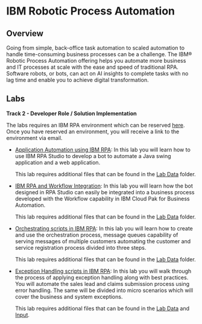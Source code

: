 # IBM Robotic Process Automation

## Overview

Going from simple, back-office task automation to scaled automation to handle time-consuming business processes can be a challenge. The IBM® Robotic Process Automation offering helps you automate more business and IT processes at scale with the ease and speed of traditional RPA. Software robots, or bots, can act on AI insights to complete tasks with no lag time and enable you to achieve digital transformation.            

## Labs

**Track 2 - Developer Role / Solution Implementation**

The labs requires an IBM RPA environment which can be reserved <a href="https://techzone.ibm.com/collection/ibm-business-automation-traditional-and-on-premise/environments" target="_blank">here</a>. Once you have reserved an environment, you will receive a link to the environment via email. 

- <a href="Lab 1 - Application Automation\Lab Guide - Application Automation using IBM RPA.pdf" target="_blank">Application Automation using IBM RPA</a>: In this lab you will learn how to use IBM RPA Studio to develop a bot to automate a Java swing application and a web application. 

    This lab requires additional files that can be found in the <a href="https://github.com/IBM/cp4ba-labs/tree/main/23.0.2/Robotic%20Process%20Automation/Lab%201%20-%20Application%20Automation/Support%20Files%20and%20Scripts" target="_blank">Lab Data</a> folder.

- <a href="Lab 2 - Workflow & RPA Integration\Lab Guide - IBM RPA and Workflow Integration.pdf" target="_blank">IBM RPA and Workflow Integration</a>: In this lab you will learn how the bot designed in RPA Studio can easily be integrated into a business process developed with the Workflow capability in IBM Cloud Pak for Business Automation.

    This lab requires additional files that can be found in the <a href="https://github.com/IBM/cp4ba-labs/tree/main/23.0.2/Robotic%20Process%20Automation/Lab%202%20-%20Workflow%20%26%20RPA%20Integration/Support%20Files%20and%20Scripts" target="_blank">Lab Data</a> folder.

- <a href="Lab 3 - Oschestrating Scripts in IBM RPA\Lab Guide - Orchestrating scripts in IBM RPA.pdf" target="_blank">Orchestrating scripts in IBM RPA</a>: In this lab you will learn how to create and use the orchestration process, message queues capability of serving messages of multiple customers automating the customer and service registration process divided into three steps.

    This lab requires additional files that can be found in the <a href="https://github.com/IBM/cp4ba-labs/tree/main/23.0.2/Robotic%20Process%20Automation/Lab%203%20-%20Oschestrating%20Scripts%20in%20IBM%20RPA/Support%20Files%20and%20Scripts" target="_blank">Lab Data</a> folder.

- <a href="Lab 4 - Exception Handling\Lab Guide - Exception Handling scripts in IBM RPA.pdf" target="_blank">Exception Handling scripts in IBM RPA</a>: In this lab you will walk through the process of applying exception handling along with best practices. You will automate the sales lead and claims submission process using error handling. The same will be divided into micro scenarios which will cover the business and system exceptions.

    This lab requires additional files that can be found in the <a href="https://github.com/IBM/cp4ba-labs/tree/main/23.0.2/Robotic%20Process%20Automation/Lab%204%20-%20Exception%20Handling/Scripts" target="_blank">Lab Data</a> and <a href="https://github.com/IBM/cp4ba-labs/tree/main/23.0.2/Robotic%20Process%20Automation/Lab%204%20-%20Exception%20Handling/Input" target="_blank">Input</a>.

    
